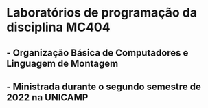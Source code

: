 # Laboratórios de programação da disciplina MC404

## - Organização Básica de Computadores e Linguagem de Montagem
## - Ministrada durante o segundo semestre de 2022 na UNICAMP

